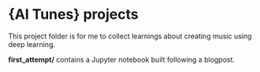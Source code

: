 # {AI Tunes} projects

This project folder is for me to collect learnings about creating music using deep learning.

**first_attempt/** contains a Jupyter notebook built following a blogpost.

